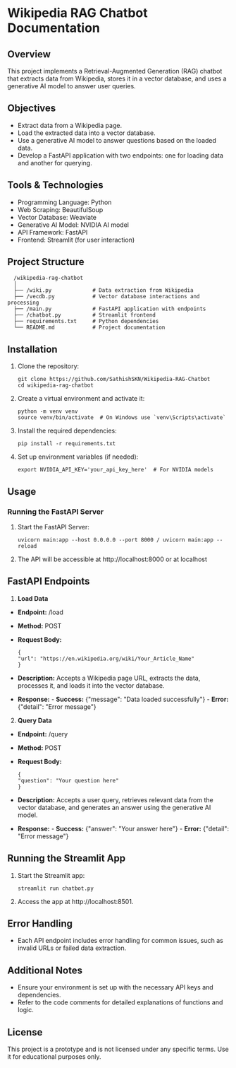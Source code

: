 # Wikipedia RAG Chatbot Documentation

## Overview
This project implements a Retrieval-Augmented Generation (RAG) chatbot that extracts data from Wikipedia, stores it in a vector database, and uses a generative AI model to answer user queries.


## Objectives
- Extract data from a Wikipedia page.
- Load the extracted data into a vector database.
- Use a generative AI model to answer questions based on the loaded data.
- Develop a FastAPI application with two endpoints: one for loading data and another for querying.


## Tools & Technologies
- Programming Language: Python
- Web Scraping: BeautifulSoup
- Vector Database: Weaviate 
- Generative AI Model: NVIDIA AI model
- API Framework: FastAPI
- Frontend: Streamlit (for user interaction)


## Project Structure

      /wikipedia-rag-chatbot
      │
      ├── /wiki.py             # Data extraction from Wikipedia
      ├── /vecdb.py            # Vector database interactions and processing
      ├── /main.py             # FastAPI application with endpoints
      ├── /chatbot.py          # Streamlit frontend
      ├── requirements.txt     # Python dependencies
      └── README.md            # Project documentation


## Installation

1. Clone the repository:
   
       git clone https://github.com/SathishSKN/Wikipedia-RAG-Chatbot
       cd wikipedia-rag-chatbot

2. Create a virtual environment and activate it:

       python -m venv venv
       source venv/bin/activate  # On Windows use `venv\Scripts\activate`

3. Install the required dependencies:

       pip install -r requirements.txt

4. Set up environment variables (if needed):

       export NVIDIA_API_KEY='your_api_key_here'  # For NVIDIA models

## Usage
### Running the FastAPI Server

1. Start the FastAPI Server:

       uvicorn main:app --host 0.0.0.0 --port 8000 / uvicorn main:app --reload

2. The API will be accessible at http://localhost:8000 or at localhost

## FastAPI Endpoints

1. **Load Data**
- **Endpoint:** /load
- **Method:** POST
- **Request Body:**

      {
      "url": "https://en.wikipedia.org/wiki/Your_Article_Name"
      }

- **Description:** Accepts a Wikipedia page URL, extracts the data, processes it, and loads it into the vector database.

- **Response:**
       - **Success:** {"message": "Data loaded successfully"}
       - **Error:** {"detail": "Error message"}

2. **Query Data**

- **Endpoint:** /query

- **Method:** POST

- **Request Body:**

      {
      "question": "Your question here"
      }

- **Description:** Accepts a user query, retrieves relevant data from the vector database, and generates an answer using the generative AI model.

- **Response:**
       - **Success:** {"answer": "Your answer here"}
       - **Error:** {"detail": "Error message"}

## Running the Streamlit App

1. Start the Streamlit app:

       streamlit run chatbot.py

2. Access the app at http://localhost:8501.

## Error Handling

- Each API endpoint includes error handling for common issues, such as invalid URLs or failed data extraction.

## Additional Notes

- Ensure your environment is set up with the necessary API keys and dependencies.
- Refer to the code comments for detailed explanations of functions and logic.

## License

This project is a prototype and is not licensed under any specific terms. Use it for educational purposes only.




